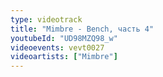 ```yaml
---
type: videotrack
title: "Mimbre - Bench, часть 4"
youtubeId: "UD98MZQ98_w"
videoevents: vevt0027
videoartists: ["Mimbre"]
---
```

